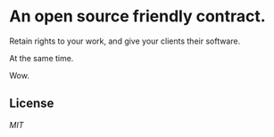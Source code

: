 # An open source friendly contract.

Retain rights to your work, and give your clients their software. 

At the same time.

Wow.

## License

_MIT_
